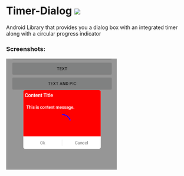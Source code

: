 # Timer-Dialog  [![](https://jitpack.io/v/pranavj7Z/Timer-Dialog.svg)](https://jitpack.io/#pranavj7Z/Timer-Dialog)
Android Library that provides you a dialog box with an integrated timer along with a circular progress indicator

### Screenshots:

![](https://github.com/pranavj7Z/Timer-Dialog/blob/master/p.png?raw=true )
